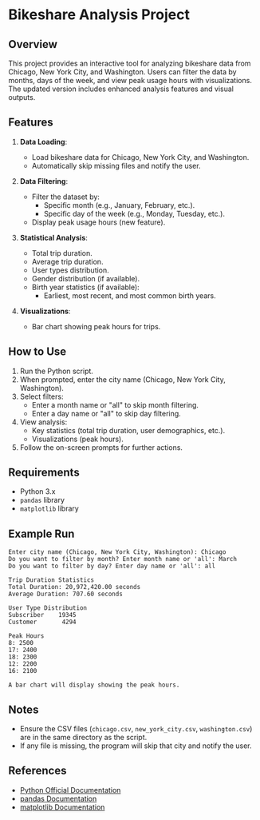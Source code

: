 # Bikeshare Analysis Project #

## Overview
This project provides an interactive tool for analyzing bikeshare data from Chicago, New York City, and Washington. Users can filter the data by months, days of the week, and view peak usage hours with visualizations. The updated version includes enhanced analysis features and visual outputs.

## Features
1. **Data Loading**:
   - Load bikeshare data for Chicago, New York City, and Washington.
   - Automatically skip missing files and notify the user.

2. **Data Filtering**:
   - Filter the dataset by:
     - Specific month (e.g., January, February, etc.).
     - Specific day of the week (e.g., Monday, Tuesday, etc.).
   - Display peak usage hours (new feature).

3. **Statistical Analysis**:
   - Total trip duration.
   - Average trip duration.
   - User types distribution.
   - Gender distribution (if available).
   - Birth year statistics (if available):
     - Earliest, most recent, and most common birth years.

4. **Visualizations**:
   - Bar chart showing peak hours for trips.

## How to Use
1. Run the Python script.
2. When prompted, enter the city name (Chicago, New York City, Washington).
3. Select filters:
   - Enter a month name or "all" to skip month filtering.
   - Enter a day name or "all" to skip day filtering.
4. View analysis:
   - Key statistics (total trip duration, user demographics, etc.).
   - Visualizations (peak hours).
5. Follow the on-screen prompts for further actions.

## Requirements
- Python 3.x
- `pandas` library
- `matplotlib` library

## Example Run
```
Enter city name (Chicago, New York City, Washington): Chicago
Do you want to filter by month? Enter month name or 'all': March
Do you want to filter by day? Enter day name or 'all': all

Trip Duration Statistics
Total Duration: 20,972,420.00 seconds
Average Duration: 707.60 seconds

User Type Distribution
Subscriber    19345
Customer       4294

Peak Hours
8: 2500
17: 2400
18: 2300
12: 2200
16: 2100

A bar chart will display showing the peak hours.
```

## Notes
- Ensure the CSV files (`chicago.csv`, `new_york_city.csv`, `washington.csv`) are in the same directory as the script.
- If any file is missing, the program will skip that city and notify the user.

## References
- [Python Official Documentation](https://docs.python.org/3/)
- [pandas Documentation](https://pandas.pydata.org/)
- [matplotlib Documentation](https://matplotlib.org/)

